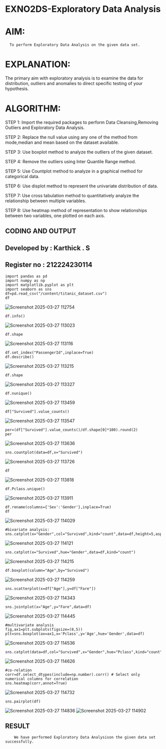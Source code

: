 # EXNO2DS-Exploratory Data Analysis
# AIM:
      To perform Exploratory Data Analysis on the given data set.
      
# EXPLANATION:
  The primary aim with exploratory analysis is to examine the data for distribution, outliers and anomalies to direct specific testing of your hypothesis.
  
# ALGORITHM:
STEP 1: Import the required packages to perform Data Cleansing,Removing Outliers and Exploratory Data Analysis.

STEP 2: Replace the null value using any one of the method from mode,median and mean based on the dataset available.

STEP 3: Use boxplot method to analyze the outliers of the given dataset.

STEP 4: Remove the outliers using Inter Quantile Range method.

STEP 5: Use Countplot method to analyze in a graphical method for categorical data.

STEP 6: Use displot method to represent the univariate distribution of data.

STEP 7: Use cross tabulation method to quantitatively analyze the relationship between multiple variables.

STEP 8: Use heatmap method of representation to show relationships between two variables, one plotted on each axis.

## CODING AND OUTPUT
## Developed by : Karthick . S
## Register no : 212224230114
~~~
import pandas as pd
import numpy as np
import matplotlib.pyplot as plt
import seaborn as sns
df=pd.read_csv("/content/titanic_dataset.csv")
df
~~~
![Screenshot 2025-03-27 112754](https://github.com/user-attachments/assets/c5c0fa1f-be09-4821-ac1e-43722b99a4b2)
~~~
df.info()
~~~
![Screenshot 2025-03-27 113023](https://github.com/user-attachments/assets/c3b34149-0076-4d87-90e2-ce8feeb7d97f)
~~~
df.shape
~~~
![Screenshot 2025-03-27 113116](https://github.com/user-attachments/assets/2b5fa65c-0f0f-4969-914d-c31f19188a98)
~~~
df.set_index("PassengerId",inplace=True)
df.describe()
~~~
![Screenshot 2025-03-27 113215](https://github.com/user-attachments/assets/e016cebf-d4d6-4d00-a77c-87912ffd563a)
~~~
df.shape
~~~
![Screenshot 2025-03-27 113327](https://github.com/user-attachments/assets/bc3ed049-7144-478b-ba23-139e031f6a7e)
~~~
df.nunique()
~~~
![Screenshot 2025-03-27 113459](https://github.com/user-attachments/assets/66940af2-da88-40e2-afde-df5a72d513e8)
~~~
df["Survived"].value_counts()
~~~
![Screenshot 2025-03-27 113547](https://github.com/user-attachments/assets/4d79f307-cc3c-4b5c-86b4-62d37aafef28)
~~~
per=(df["Survived"].value_counts()/df.shape[0]*100).round(2)
per
~~~
![Screenshot 2025-03-27 113636](https://github.com/user-attachments/assets/729a1ce7-099f-42dc-b123-f0143e47b625)
~~~
sns.countplot(data=df,x="Survived")
~~~
![Screenshot 2025-03-27 113726](https://github.com/user-attachments/assets/0203a26f-ed65-407d-b274-cf1c1f3c8333)
~~~
df
~~~
![Screenshot 2025-03-27 113818](https://github.com/user-attachments/assets/78b87b4e-5a03-46b9-b4c6-bc02a2a42fd2)
~~~
df.Pclass.unique()
~~~
![Screenshot 2025-03-27 113911](https://github.com/user-attachments/assets/4388190e-4bd2-46bf-97e9-dc6e95ac5735)
~~~
df.rename(columns={'Sex':'Gender'},inplace=True)
df
~~~
![Screenshot 2025-03-27 114029](https://github.com/user-attachments/assets/c86b0ff1-e9ef-4180-be17-9d93901fe9c8)
~~~
#bivariate analysis:
sns.catplot(x="Gender",col="Survived",kind="count",data=df,height=5,aspect=.7)
~~~
![Screenshot 2025-03-27 114121](https://github.com/user-attachments/assets/6af24605-d0c9-4359-bf8c-5ccf1feab0e3)
~~~
sns.catplot(x="Survived",hue="Gender",data=df,kind="count")
~~~
![Screenshot 2025-03-27 114215](https://github.com/user-attachments/assets/fd6826cc-70a0-4cd2-bbe2-910aef7fede3)
~~~
df.boxplot(column="Age",by="Survived")
~~~
![Screenshot 2025-03-27 114259](https://github.com/user-attachments/assets/eb8ba514-255e-4e01-a888-75528e1e0fb7)
~~~
sns.scatterplot(x=df["Age"],y=df["Fare"])
~~~
![Screenshot 2025-03-27 114343](https://github.com/user-attachments/assets/5f18e16d-b75e-4a6e-9138-5903056386dc)
~~~
sns.jointplot(x="Age",y="Fare",data=df)
~~~
![Screenshot 2025-03-27 114445](https://github.com/user-attachments/assets/ae1684f9-5dd0-4aa2-b5d9-f817e2086818)
~~~
#multivariate analysis
fig,ax1=plt.subplots(figsize=(8,5))
plt=sns.boxplot(ax=ax1,x='Pclass',y='Age',hue='Gender',data=df)
~~~
![Screenshot 2025-03-27 114536](https://github.com/user-attachments/assets/f182a88c-5c72-4dae-800a-557b7f80c8c0)
~~~
sns.catplot(data=df,col="Survived",x="Gender",hue="Pclass",kind="count")
~~~
![Screenshot 2025-03-27 114626](https://github.com/user-attachments/assets/d8e43242-537d-4378-8de5-f4b016e32654)
~~~
#co-relation
corr=df.select_dtypes(include=np.number).corr() # Select only numerical columns for correlation
sns.heatmap(corr,annot=True)
~~~
![Screenshot 2025-03-27 114732](https://github.com/user-attachments/assets/f45e2df7-0817-4e14-b73e-00424424c181)
~~~
sns.pairplot(df)
~~~
![Screenshot 2025-03-27 114836](https://github.com/user-attachments/assets/fbcde38c-f521-46ff-9599-1b7876bfcf2b)
![Screenshot 2025-03-27 114902](https://github.com/user-attachments/assets/ae13073a-5058-4333-8fa6-2b5a7c8f0a77)
## RESULT
        We have performed Exploratory Data Analysison the given data set successfully.
